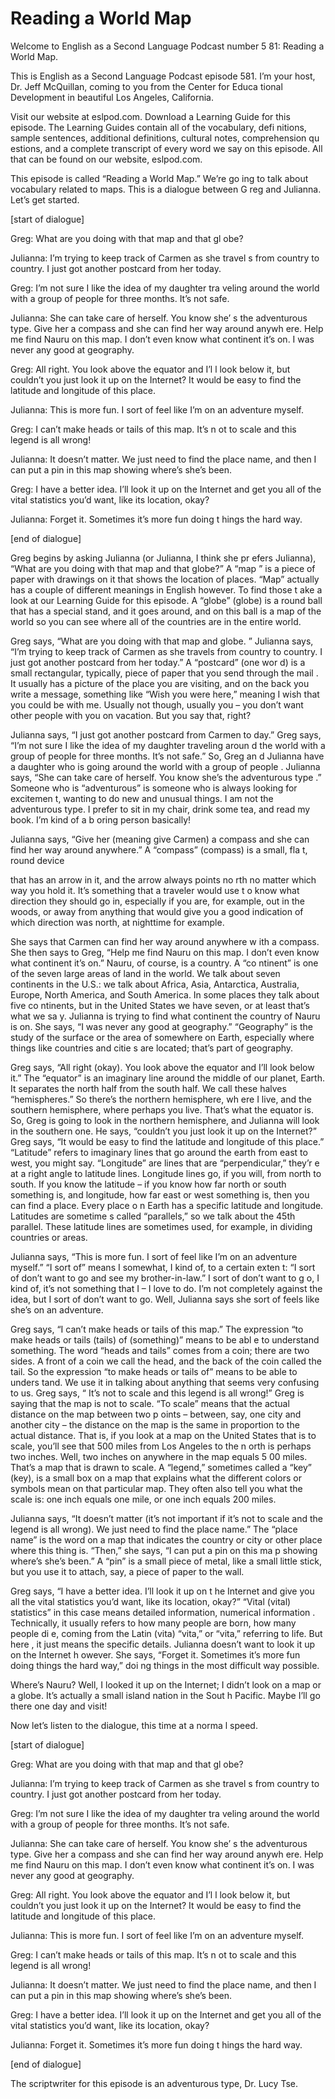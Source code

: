 # Reading a World Map

Welcome to English as a Second Language Podcast number 5 81: Reading a World Map.

This is English as a Second Language Podcast episode 581.  I’m your host, Dr. Jeff McQuillan, coming to you from the Center for Educa tional Development in beautiful Los Angeles, California.

Visit our website at eslpod.com.  Download a Learning Guide for this episode. The Learning Guides contain all of the vocabulary, defi nitions, sample sentences, additional definitions, cultural notes, comprehension qu estions, and a complete transcript of every word we say on this episode.  All that can be found on our website, eslpod.com.

This episode is called “Reading a World Map.”  We’re go ing to talk about vocabulary related to maps.  This is a dialogue between G reg and Julianna. Let’s get started.

[start of dialogue]

Greg:  What are you doing with that map and that gl obe?

Julianna:  I’m trying to keep track of Carmen as she travel s from country to country.  I just got another postcard from her today.

Greg:  I’m not sure I like the idea of my daughter tra veling around the world with a group of people for three months.  It’s not safe.

Julianna:  She can take care of herself.  You know she’ s the adventurous type. Give her a compass and she can find her way around anywh ere.  Help me find Nauru on this map.  I don’t even know what continent it’s on.  I was never any good at geography.

Greg:  All right.  You look above the equator and I’l l look below it, but couldn’t you just look it up on the Internet?  It would be easy to find the latitude and longitude of this place.

Julianna:  This is more fun.  I sort of feel like I’m on  an adventure myself.

 Greg:  I can’t make heads or tails of this map.  It’s n ot to scale and this legend is all wrong!

Julianna:  It doesn’t matter.  We just need to find the place name, and then I can put a pin in this map showing where’s she’s been.

Greg:  I have a better idea.  I’ll look it up on the Internet and get you all of the vital statistics you’d want, like its location, okay?

Julianna:  Forget it.  Sometimes it’s more fun doing t hings the hard way.

[end of dialogue]

Greg begins by asking Julianna (or Julianna, I think she pr efers Julianna), “What are you doing with that map and that globe?”  A “map ” is a piece of paper with drawings on it that shows the location of places.  “Map”  actually has a couple of different meanings in English however.  To find those t ake a look at our Learning Guide for this episode.  A “globe” (globe) is a round ball that has a special stand, and it goes around, and on this ball is a map of the world so you can see where all of the countries are in the entire world.

Greg says, “What are you doing with that map and globe. ”  Julianna says, “I’m trying to keep track of Carmen as she travels from country to  country.  I just got another postcard from her today.”  A “postcard” (one wor d) is a small rectangular, typically, piece of paper that you send through the mail .  It usually has a picture of the place you are visiting, and on the back you write a message, something like “Wish you were here,” meaning I wish that you could be with me.  Usually not though, usually you – you don’t want other people with you on vacation.  But you say that, right?

Julianna says, “I just got another postcard from Carmen to day.”  Greg says, “I’m not sure I like the idea of my daughter traveling aroun d the world with a group of people for three months.  It’s not safe.”  So, Greg an d Julianna have a daughter who is going around the world with a group of people .  Julianna says, “She can take care of herself.  You know she’s the adventurous type .”  Someone who is “adventurous” is someone who is always looking for excitemen t, wanting to do new and unusual things.  I am not the adventurous type.  I prefer to sit in my chair, drink some tea, and read my book.  I’m kind of a b oring person basically!

Julianna says, “Give her (meaning give Carmen) a compass and  she can find her way around anywhere.”  A “compass” (compass) is a small, fla t, round device

 that has an arrow in it, and the arrow always points no rth no matter which way you hold it.  It’s something that a traveler would use t o know what direction they should go in, especially if you are, for example, out in the woods, or away from anything that would give you a good indication of which  direction was north, at nighttime for example.

She says that Carmen can find her way around anywhere w ith a compass.  She then says to Greg, “Help me find Nauru on this map.  I don’t even know what continent it’s on.”  Nauru, of course, is a country.  A “co ntinent” is one of the seven large areas of land in the world.  We talk about seven continents in the U.S.: we talk about Africa, Asia, Antarctica, Australia,  Europe, North America, and South America.  In some places they talk about five co ntinents, but in the United States we have seven, or at least that’s what we sa y.  Julianna is trying to find what continent the country of Nauru is on.  She says,  “I was never any good at geography.”  “Geography” is the study of the surface or  the area of somewhere on Earth, especially where things like countries and citie s are located; that’s part of geography.

Greg says, “All right (okay).  You look above the equator and I’ll look below it.” The “equator” is an imaginary line around the middle of our planet, Earth.  It separates the north half from the south half.  We call  these halves “hemispheres.”  So there’s the northern hemisphere, wh ere I live, and the southern hemisphere, where perhaps you live.  That’s what  the equator is.  So, Greg is going to look in the northern hemisphere, and  Julianna will look in the southern one.  He says, “couldn’t you just look it up on the Internet?”  Greg says, “It would be easy to find the latitude and longitude of this place.”  “Latitude” refers to imaginary lines that go around the earth from east to west, you might say. “Longitude” are lines that are “perpendicular,” they’r e at a right angle to latitude lines.  Longitude lines go, if you will, from north to  south.  If you know the latitude – if you know how far north or south something is, and longitude, how far east or west something is, then you can find a place.  Every place o n Earth has a specific latitude and longitude.  Latitudes are sometime s called “parallels,” so we talk about the 45th parallel.  These latitude lines are sometimes used, for example, in dividing countries or areas.

Julianna says, “This is more fun.  I sort of feel like I’m on an adventure myself.”  “I sort of” means I somewhat, I kind of, to a certain exten t: “I sort of don’t want to go and see my brother-in-law.”  I sort of don’t want to g o, I kind of, it’s not something that I – I love to do.  I’m not completely against the  idea, but I sort of don’t want to go.  Well, Julianna says she sort of feels like she’s on an  adventure.

 Greg says, “I can’t make heads or tails of this map.”  The expression “to make heads or tails (tails) of (something)” means to be abl e to understand something. The word “heads and tails” comes from a coin; there are  two sides.  A front of a coin we call the head, and the back of the coin called the tail.  So the expression “to make heads or tails of” means to be able to unders tand.  We use it in talking about anything that seems very confusing to us.  Greg says, “ It’s not to scale and this legend is all wrong!”  Greg is saying that the map is not to scale.  “To scale” means that the actual distance on the map between two p oints – between, say, one city and another city – the distance on the map is the  same in proportion to the actual distance.  That is, if you look at a map on the United States that is to scale, you’ll see that 500 miles from Los Angeles to the n orth is perhaps two inches.  Well, two inches on anywhere in the map equals 5 00 miles.  That’s a map that is drawn to scale.  A “legend,” sometimes called  a “key” (key), is a small box on a map that explains what the different colors or  symbols mean on that particular map.  They often also tell you what the scale  is: one inch equals one mile, or one inch equals 200 miles.

Julianna says, “It doesn’t matter (it’s not important if it’s not to scale and the legend is all wrong).  We just need to find the place name.”  The “place name” is the word on a map that indicates the country or city or other place where this thing is.  “Then,” she says, “I can put a pin on this ma p showing where’s she’s been.”  A “pin” is a small piece of metal, like a small  little stick, but you use it to attach, say, a piece of paper to the wall.

Greg says, “I have a better idea.  I’ll look it up on t he Internet and give you all the vital statistics you’d want, like its location, okay?”  “Vital  (vital) statistics” in this case means detailed information, numerical information .  Technically, it usually refers to how many people are born, how many people di e, coming from the Latin (vita) “vita,” or “vita,” referring to life.  But here , it just means the specific details. Julianna doesn’t want to look it up on the Internet h owever.  She says, “Forget it. Sometimes it’s more fun doing things the hard way,” doi ng things in the most difficult way possible.

Where’s Nauru?  Well, I looked it up on the Internet;  I didn’t look on a map or a globe.  It’s actually a small island nation in the Sout h Pacific.  Maybe I’ll go there one day and visit!

Now let’s listen to the dialogue, this time at a norma l speed.

[start of dialogue]

 Greg:  What are you doing with that map and that gl obe?

Julianna:  I’m trying to keep track of Carmen as she travel s from country to country.  I just got another postcard from her today.

Greg:  I’m not sure I like the idea of my daughter tra veling around the world with a group of people for three months.  It’s not safe.

Julianna:  She can take care of herself.  You know she’ s the adventurous type. Give her a compass and she can find her way around anywh ere.  Help me find Nauru on this map.  I don’t even know what continent it’s on.  I was never any good at geography.

Greg:  All right.  You look above the equator and I’l l look below it, but couldn’t you just look it up on the Internet?  It would be easy to find the latitude and longitude of this place.

Julianna:  This is more fun.  I sort of feel like I’m on  an adventure myself.

Greg:  I can’t make heads or tails of this map.  It’s n ot to scale and this legend is all wrong!

Julianna:  It doesn’t matter.  We just need to find the place name, and then I can put a pin in this map showing where’s she’s been.

Greg:  I have a better idea.  I’ll look it up on the Internet and get you all of the vital statistics you’d want, like its location, okay?

Julianna:  Forget it.  Sometimes it’s more fun doing t hings the hard way.

[end of dialogue]

The scriptwriter for this episode is an adventurous type, Dr. Lucy Tse.





